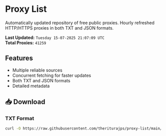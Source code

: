 # Proxy List

Automatically updated repository of free public proxies. Hourly refreshed HTTP/HTTPS proxies in both TXT and JSON formats.

**Last Updated:** `Tuesday 15-07-2025 21:07:09 UTC`  
**Total Proxies:** `41259`

## Features
- Multiple reliable sources
- Concurrent fetching for faster updates
- Both TXT and JSON formats
- Detailed metadata

## 📥 Download

### TXT Format
```bash
curl -O https://raw.githubusercontent.com/theriturajps/proxy-list/main/proxies.txt